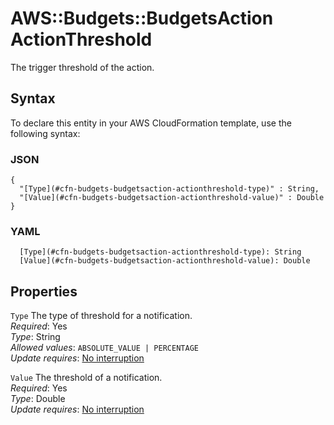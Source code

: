 # AWS::Budgets::BudgetsAction ActionThreshold<a name="aws-properties-budgets-budgetsaction-actionthreshold"></a>

The trigger threshold of the action\.

## Syntax<a name="aws-properties-budgets-budgetsaction-actionthreshold-syntax"></a>

To declare this entity in your AWS CloudFormation template, use the following syntax:

### JSON<a name="aws-properties-budgets-budgetsaction-actionthreshold-syntax.json"></a>

```
{
  "[Type](#cfn-budgets-budgetsaction-actionthreshold-type)" : String,
  "[Value](#cfn-budgets-budgetsaction-actionthreshold-value)" : Double
}
```

### YAML<a name="aws-properties-budgets-budgetsaction-actionthreshold-syntax.yaml"></a>

```
  [Type](#cfn-budgets-budgetsaction-actionthreshold-type): String
  [Value](#cfn-budgets-budgetsaction-actionthreshold-value): Double
```

## Properties<a name="aws-properties-budgets-budgetsaction-actionthreshold-properties"></a>

`Type` <a name="cfn-budgets-budgetsaction-actionthreshold-type"></a>
The type of threshold for a notification\.  
_Required_: Yes  
_Type_: String  
_Allowed values_: `ABSOLUTE_VALUE | PERCENTAGE`  
_Update requires_: [No interruption](https://docs.aws.amazon.com/AWSCloudFormation/latest/UserGuide/using-cfn-updating-stacks-update-behaviors.html#update-no-interrupt)

`Value` <a name="cfn-budgets-budgetsaction-actionthreshold-value"></a>
The threshold of a notification\.  
_Required_: Yes  
_Type_: Double  
_Update requires_: [No interruption](https://docs.aws.amazon.com/AWSCloudFormation/latest/UserGuide/using-cfn-updating-stacks-update-behaviors.html#update-no-interrupt)
